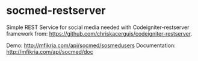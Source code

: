 # socmed-restserver
Simple REST Service for social media needed with Codeigniter-restserver framework from: https://github.com/chriskacerguis/codeigniter-restserver.

Demo: http://mfikria.com/api/socmed/sosmedusers
Documentation: http://mfikria.com/api/socmed/doc